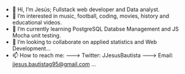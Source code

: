 - 👋 Hi, I’m Jesús; Fullstack web developer and Data analyst.
- 👀 I’m interested in music, football, coding, movies, history and educational videos.
- 🌱 I’m currently learning PostgreSQL Databse Management and JS Mocha unit testing.
- 💞️ I’m looking to collaborate on applied statistics and Web Development...
- 📫 How to reach me: 
---> Twitter: JJesusBautista
---> Email: jjesus.bautistag95@gmail.com
...

<!---
jjesus-bautista-garcia/jjesus-bautista-garcia is a ✨ special ✨ repository because its `README.md` (this file) appears on your GitHub profile.
You can click the Preview link to take a look at your changes.
--->
